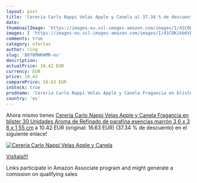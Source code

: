 ```yaml
---
layout: post
title: 'Cereria Carlo Nappi Velas Apple y Canela al 37.34 % de descuento'
date: 
thumbnailImage: 'https://images-eu.ssl-images-amazon.com/images/I/41COKikb6VL._SL200_.jpg'
images: [ 'https://images-eu.ssl-images-amazon.com/images/I/41COKikb6VL._SL200_.jpg' ]
comments: true
category: ofertas
author: ring
slug: 'B078MNKWMR-es'
description:
actualPrice: 10.42 EUR
currency: EUR
price: 10.42
comparePrice: 16.63 EUR
inStock: true
prodname: 'Cereria Carlo Nappi Velas Apple y Canela Fragancia en blíster  30 Unidades  Aroma de Refinado de parafina  esencias  marrón  3 6 x 3 6 x 1 55 cm'
country: 'es'
---
```


Ahora mismo tienes [Cereria Carlo Nappi Velas Apple y Canela Fragancia en blíster  30 Unidades  Aroma de Refinado de parafina  esencias  marrón  3 6 x 3 6 x 1 55 cm](https://www.amazon.es/dp/B078MNKWMR/?tag=tolees-21) a 10.42 EUR (original: 16.63 EUR) (37.34 %  de descuento) en el siguiente enlace!

[![Cereria Carlo Nappi Velas Apple y Canela](https://images-eu.ssl-images-amazon.com/images/I/41COKikb6VL._SL200_.jpg)](https://www.amazon.es/dp/B078MNKWMR/?tag=tolees-21)

[Visítala!!!](https://www.amazon.es/dp/B078MNKWMR/?tag=tolees-21)

Links participate in Amazon Associate program and might generate a comission on qualifying sales
